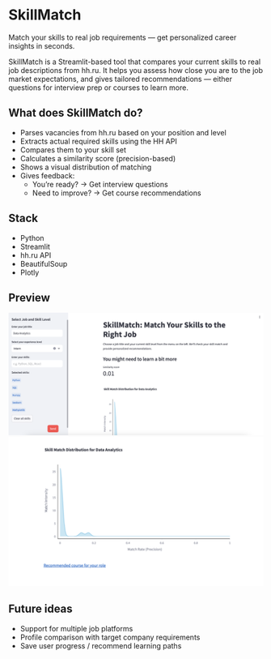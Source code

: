 # SkillMatch
Match your skills to real job requirements — get personalized career insights in seconds.

SkillMatch is a Streamlit-based tool that compares your current skills to real job descriptions from hh.ru. It helps you assess how close you are to the job market expectations, and gives tailored recommendations — either questions for interview prep or courses to learn more.

## What does SkillMatch do?

- Parses vacancies from hh.ru based on your position and level
- Extracts actual required skills using the HH API
- Compares them to your skill set
- Calculates a similarity score (precision-based)
- Shows a visual distribution of matching
- Gives feedback:
  - You’re ready? → Get interview questions
  - Need to improve? → Get course recommendations
 
## Stack

- Python 
- Streamlit
- hh.ru API
- BeautifulSoup
- Plotly

## Preview
![SkillMatch screenshot](skillmatch_preview_zero.png)
![SkillMatch screenshot](skillmatch_preview.png)


## Future ideas

- Support for multiple job platforms
- Profile comparison with target company requirements
- Save user progress / recommend learning paths
